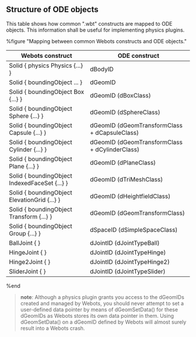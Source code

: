## Structure of ODE objects

This table shows how common ".wbt" constructs are mapped to ODE objects. This
information shall be useful for implementing physics plugins.

%figure "Mapping between common Webots constructs and ODE objects."

| Webots construct                              | ODE construct                                  |
| --------------------------------------------- | ---------------------------------------------- |
| Solid { physics Physics {...} }               | dBodyID                                        |
| Solid { boundingObject ... }                  | dGeomID                                        |
| Solid { boundingObject Box {...} }            | dGeomID (dBoxClass)                            |
| Solid { boundingObject Sphere {...} }         | dGeomID (dSphereClass)                         |
| Solid { boundingObject Capsule {...} }        | dGeomID (dGeomTransformClass + dCapsuleClass)  |
| Solid { boundingObject Cylinder {...} }       | dGeomID (dGeomTransformClass + dCylinderClass) |
| Solid { boundingObject Plane {...} }          | dGeomID (dPlaneClass)                          |
| Solid { boundingObject IndexedFaceSet {...} } | dGeomID (dTriMeshClass)                        |
| Solid { boundingObject ElevationGrid {...} }  | dGeomID (dHeightfieldClass)                    |
| Solid { boundingObject Transform {...} }      | dGeomID (dGeomTransformClass)                  |
| Solid { boundingObject Group {...} }          | dSpaceID (dSimpleSpaceClass)                   |
| BallJoint { }                                 | dJointID (dJointTypeBall)                      |
| HingeJoint { }                                | dJointID (dJointTypeHinge)                     |
| Hinge2Joint { }                               | dJointID (dJointTypeHinge2)                    |
| SliderJoint { }                               | dJointID (dJointTypeSlider)                    |

%end

> **note**:
Although a physics plugin grants you access to the dGeomIDs created and managed
by Webots, you should never attempt to set a user-defined data pointer by means
of dGeomSetData() for these dGeomIDs as Webots stores its own data pointer in
them. Using dGeomSetData() on a dGeomID defined by Webots will almost surely
result into a Webots crash.

